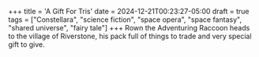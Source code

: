 +++
title = 'A Gift For Tris'
date = 2024-12-21T00:23:27-05:00
draft = true
tags = ["Constellara", "science fiction", "space opera", "space fantasy", "shared universe", "fairy tale"]
+++
Rown the Adventuring Raccoon heads to the village of Riverstone, his pack full of things to trade and very special gift to give.